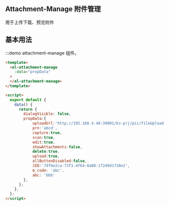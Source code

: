<script>
  export default {
    
    data() {
      return {
        propData:{
            uploadUrl:'http://192.168.4.48:30001/ks-prj/pic/fileUpload',
            prn:'abcd',
            capture:true,
            scan:true,
            edit:true,
            showAttachments:false,
            delete:true,
            upload:true,
            allButtonDisabled:false,
            JID:'3432bdcb-e7e5-455c-aea7-1c5dca3b2a8f',
            m_code: 'abc',
            abc: 'bbb'
        },
      }
        
    }
  }
</script>

## Attachment-Manage 附件管理

用于上传下载、预览附件

## 基本用法

:::demo attachment-manage 组件。
```html
<template>
  <el-attachment-manage
    :data="propData"
  >
  </el-attachment-manage>
</template>

<script>
  export default {
    data() {
      return {
        dialogVisible: false,
        propData:{
            uploadUrl:'http://192.168.4.48:30001/ks-prj/pic/fileUpload',
            prn:'abcd',
            capture:true,
            scan:true,
            edit:true,
            showAttachments:false,
            delete:true,
            upload:true,
            allButtonDisabled:false,
            JID:'74f6e2ca-73f1-4f64-8a08-1f2d9d1728e2',
            m_code: 'abc',
            abc: 'bbb'
        },
      };
    },
  };
</script>

```

